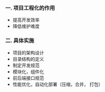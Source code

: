 ### 一. 项目工程化的作用

- 提高开发效率
- 降低维护难度

### 二. 具体实施

- 项目的架构设计
- 目录结构的定义
- 制定开发规范
- 模块化，组件化
- 前后端接口规范
- 性能优化，自动化部署（压缩，合并， 打包）

